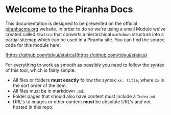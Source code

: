 # Welcome to the Piranha Docs

This documentation is designed to be presented on the official [piranhacms.org](http://piranhacms.org) website. In order to do so we're using a small Module we've created called `Statica` that converts a hierarchical `markdown` structure into a partial sitemap which can be used in a Piranha site. You can find the source code for this module here:

[https://github.com/tidyui/statica](https://github.com/tidyui/statica)

For everything to work as smooth as possible you need to follow the syntax of this tool, which is fairly simple:

* All files or folders **must exactly** follow the syntax `xx. Title`, where `xx` is the sort order of the item.
* All files must be in markdown `.md`.
* Folder pages that should also have content must include a `Index.md`
* URL's to images or other content **must** be absolute URL's and not hosted in this repo.